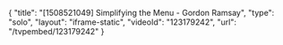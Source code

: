 {
    "title": "[1508521049] Simplifying the Menu - Gordon Ramsay",
    "type": "solo",
    "layout": "iframe-static",
    "videoId": "123179242",
    "url": "\/tvpembed\/123179242"
}